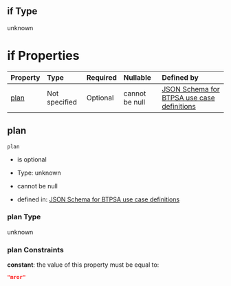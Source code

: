 ## if Type

unknown

# if Properties

| Property      | Type          | Required | Nullable       | Defined by                                                                                                                                                                                                                                  |
| :------------ | :------------ | :------- | :------------- | :------------------------------------------------------------------------------------------------------------------------------------------------------------------------------------------------------------------------------------------ |
| [plan](#plan) | Not specified | Optional | cannot be null | [JSON Schema for BTPSA use case definitions](btpsa-usecase-properties-services-items-allof-2-then-allof-29-then-allof-0-if-properties-plan.md "undefined#/properties/services/items/allOf/2/then/allOf/29/then/allOf/0/if/properties/plan") |

## plan



`plan`

*   is optional

*   Type: unknown

*   cannot be null

*   defined in: [JSON Schema for BTPSA use case definitions](btpsa-usecase-properties-services-items-allof-2-then-allof-29-then-allof-0-if-properties-plan.md "undefined#/properties/services/items/allOf/2/then/allOf/29/then/allOf/0/if/properties/plan")

### plan Type

unknown

### plan Constraints

**constant**: the value of this property must be equal to:

```json
"mror"
```
